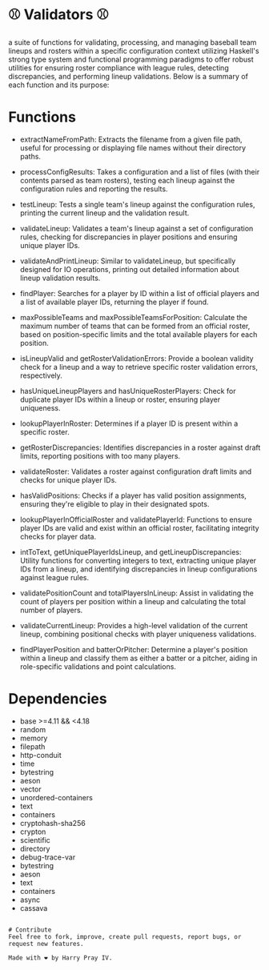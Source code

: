 # ⚾ Validators ⚾
a suite of functions for validating, processing, and managing baseball team lineups and rosters within a specific configuration context utilizing Haskell's strong type system and functional programming paradigms to offer robust utilities for ensuring roster compliance with league rules, detecting discrepancies, and performing lineup validations. Below is a summary of each function and its purpose:

# Functions
- extractNameFromPath: Extracts the filename from a given file path, useful for processing or displaying file names without their directory paths.

- processConfigResults: Takes a configuration and a list of files (with their contents parsed as team rosters), testing each lineup against the configuration rules and reporting the results.

- testLineup: Tests a single team's lineup against the configuration rules, printing the current lineup and the validation result.

- validateLineup: Validates a team's lineup against a set of configuration rules, checking for discrepancies in player positions and ensuring unique player IDs.

- validateAndPrintLineup: Similar to validateLineup, but specifically designed for IO operations, printing out detailed information about lineup validation results.

- findPlayer: Searches for a player by ID within a list of official players and a list of available player IDs, returning the player if found.

- maxPossibleTeams and maxPossibleTeamsForPosition: Calculate the maximum number of teams that can be formed from an official roster, based on position-specific limits and the total available players for each position.

- isLineupValid and getRosterValidationErrors: Provide a boolean validity check for a lineup and a way to retrieve specific roster validation errors, respectively.

- hasUniqueLineupPlayers and hasUniqueRosterPlayers: Check for duplicate player IDs within a lineup or roster, ensuring player uniqueness.

- lookupPlayerInRoster: Determines if a player ID is present within a specific roster.

- getRosterDiscrepancies: Identifies discrepancies in a roster against draft limits, reporting positions with too many players.

- validateRoster: Validates a roster against configuration draft limits and checks for unique player IDs.

- hasValidPositions: Checks if a player has valid position assignments, ensuring they're eligible to play in their designated spots.

- lookupPlayerInOfficialRoster and validatePlayerId: Functions to ensure player IDs are valid and exist within an official roster, facilitating integrity checks for player data.

- intToText, getUniquePlayerIdsLineup, and getLineupDiscrepancies: Utility functions for converting integers to text, extracting unique player IDs from a lineup, and identifying discrepancies in lineup configurations against league rules.

- validatePositionCount and totalPlayersInLineup: Assist in validating the count of players per position within a lineup and calculating the total number of players.

- validateCurrentLineup: Provides a high-level validation of the current lineup, combining positional checks with player uniqueness validations.

- findPlayerPosition and batterOrPitcher: Determine a player's position within a lineup and classify them as either a batter or a pitcher, aiding in role-specific validations and point calculations.

# Dependencies

- base >=4.11 && <4.18
- random
- memory
- filepath
- http-conduit
- time
- bytestring
- aeson
- vector
- unordered-containers
- text
- containers
- cryptohash-sha256
- crypton
- scientific
- directory
- debug-trace-var
- bytestring
- aeson
- text
- containers
- async
- cassava
```

# Contribute
Feel free to fork, improve, create pull requests, report bugs, or request new features.

Made with ❤️ by Harry Pray IV.